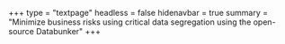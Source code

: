 +++
type = "textpage"
headless = false
hidenavbar = true
summary = "Minimize business risks using critical data segregation using the open-source Databunker"
+++

